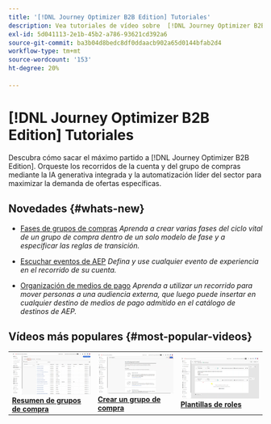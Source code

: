 ```yaml
---
title: '[!DNL Journey Optimizer B2B Edition] Tutoriales'
description: Vea tutoriales de vídeo sobre  [!DNL Journey Optimizer B2B Edition]. Mejore su comprensión de cómo organizar recorridos de cuenta y de grupo de compra, y mucho más.
exl-id: 5d041113-2e1b-45b2-a786-93621cd392a6
source-git-commit: ba3b04d8bedc8df0ddaacb902a65d0144bfab2d4
workflow-type: tm+mt
source-wordcount: '153'
ht-degree: 20%

---
```


# [!DNL Journey Optimizer B2B Edition] Tutoriales

Descubra cómo sacar el máximo partido a [!DNL Journey Optimizer B2B Edition]. Orqueste los recorridos de la cuenta y del grupo de compras mediante la IA generativa integrada y la automatización líder del sector para maximizar la demanda de ofertas específicas.

## Novedades {#whats-new}

* [Fases de grupos de compras](/help/buying-groups/buying-group-stages.md)
  _Aprenda a crear varias fases del ciclo vital de un grupo de compra dentro de un solo modelo de fase y a especificar las reglas de transición._

* [Escuchar eventos de AEP](/help/account-journeys/journey-nodes/listen-for-aep-events.md)
  _Defina y use cualquier evento de experiencia en el recorrido de su cuenta._

* [Organización de medios de pago](/help/account-journeys/journey-nodes/paid-media-orchestration.md)
  _Aprenda a utilizar un recorrido para mover personas a una audiencia externa, que luego puede insertar en cualquier destino de medios de pago admitido en el catálogo de destinos de AEP._

## Vídeos más populares {#most-popular-videos}

<table>
<tr>
<td>
<a href="/help/buying-groups/buying-groups-overview.md"><img alt="imagen en miniatura del vídeo Información general sobre los grupos de compra" src="assets/buying-groups-overview.png"></a>
<div><a href="/help/buying-groups/buying-groups-overview.md"><strong>Resumen de grupos de compra</strong></a></div>
</td>
<td>
<a href="/help/buying-groups/create-a-buying-group.md"><img alt="imagen en miniatura del vídeo &quot;Crear un grupo de compra&quot;" src="assets/create-a-buying-group.png"></a>
<div><a href="/help/buying-groups/create-a-buying-group.md"><strong>Crear un grupo de compra</strong></a></div>
</td>
<td>
<a href="/help/buying-groups/role-templates.md"><img alt="imagen en miniatura del vídeo &quot;Plantillas de funciones&quot;" src="assets/role-templates.png" /></a>
<div><a href="/help/buying-groups/role-templates.md"><strong>Plantillas de roles</strong></a></div>
</td>
</tr>
</table>
